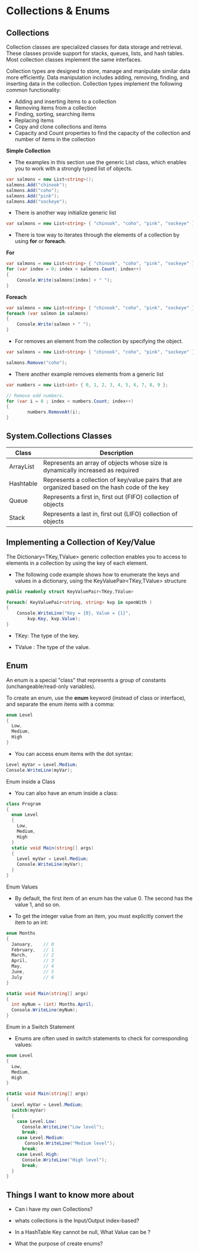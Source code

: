 # Collections & Enums

## **Collections**

Collection classes are specialized classes for data storage and retrieval. These classes provide support for stacks, queues, lists, and hash tables. Most collection classes implement the same interfaces.

Collection types are designed to store, manage and manipulate similar data more efficiently. Data manipulation includes adding, removing, finding, and inserting data in the collection. Collection types implement the following common functionality: 

- Adding and inserting items to a collection
- Removing items from a collection
- Finding, sorting, searching items
- Replacing items
- Copy and clone collections and items
- Capacity and Count properties to find the capacity of the collection and number of items in the collection

**Simple Collection**

- The examples in this section use the generic List<T> class, which enables you to work with a strongly typed list of objects.

```C#
var salmons = new List<string>();
salmons.Add("chinook");
salmons.Add("coho");
salmons.Add("pink");
salmons.Add("sockeye");
```
- There is another way initialize generic list
```C#
var salmons = new List<string> { "chinook", "coho", "pink", "sockeye" };
```
- There is tow way to iterates through the elements of a collection by using **for** or **foreach**.

**For**
```C#
var salmons = new List<string> { "chinook", "coho", "pink", "sockeye" };
for (var index = 0; index < salmons.Count; index++)
{
    Console.Write(salmons[index] + " ");
}
```
**Foreach**

```C#
var salmons = new List<string> { "chinook", "coho", "pink", "sockeye" };
foreach (var salmon in salmons)
{
    Console.Write(salmon + " ");
}
```

- For removes an element from the collection by specifying the object.

```C#
var salmons = new List<string> { "chinook", "coho", "pink", "sockeye" };

salmons.Remove("coho");
```
- There another example removes elements from a generic list
```C#
var numbers = new List<int> { 0, 1, 2, 3, 4, 5, 6, 7, 8, 9 };

// Remove odd numbers.
for (var i = 0 ; index < numbers.Count; index++)
{
        numbers.RemoveAt(i);
}
```
## **System.Collections Classes**

|Class|	Description|
|-----|------------|
|ArrayList|	Represents an array of objects whose size is dynamically increased as required|
|Hashtable|	Represents a collection of key/value pairs that are organized based on the hash code of the key|
|Queue|	Represents a first in, first out (FIFO) collection of objects|
|Stack|	Represents a last in, first out (LIFO) collection of objects|


## **Implementing a Collection of Key/Value**

The Dictionary<TKey,TValue> generic collection enables you to access to elements in a collection by using the key of each element.

- The following code example shows how to enumerate the keys and values in a dictionary, using the KeyValuePair<TKey,TValue> structure

```C#
public readonly struct KeyValuePair<TKey,TValue>

foreach( KeyValuePair<string, string> kvp in openWith )
{
    Console.WriteLine("Key = {0}, Value = {1}",
        kvp.Key, kvp.Value);
}
```
- TKey: The type of the key.

- TValue : The type of the value.

## **Enum**

An enum is a special "class" that represents a group of constants (unchangeable/read-only variables).

To create an enum, use the **enum** keyword (instead of class or interface), and separate the enum items with a comma:

```C#
enum Level 
{
  Low,
  Medium,
  High
}
```

- You can access enum items with the dot syntax:

```C#
Level myVar = Level.Medium;
Console.WriteLine(myVar);
```

Enum inside a Class

- You can also have an enum inside a class:
```C#
class Program
{
  enum Level
  {
    Low,
    Medium,
    High
  }
  static void Main(string[] args)
  {
    Level myVar = Level.Medium;
    Console.WriteLine(myVar);
  }
}
```

Enum Values

- By default, the first item of an enum has the value 0. The second has the value 1, and so on.

- To get the integer value from an item, you must explicitly convert the item to an int:

```C#
enum Months
{
  January,    // 0
  February,   // 1
  March,      // 2
  April,      // 3
  May,        // 4
  June,       // 5
  July        // 6
}

static void Main(string[] args)
{
  int myNum = (int) Months.April;
  Console.WriteLine(myNum);
}
```

Enum in a Switch Statement

- Enums are often used in switch statements to check for corresponding values:

```C#
enum Level 
{
  Low,
  Medium,
  High
}

static void Main(string[] args) 
{
  Level myVar = Level.Medium;
  switch(myVar) 
  {
    case Level.Low:
      Console.WriteLine("Low level");
      break;
    case Level.Medium:
       Console.WriteLine("Medium level");
      break;
    case Level.High:
      Console.WriteLine("High level");
      break;
  }
}   
```


## Things I want to know more about

- Can i have my own Collections?

- whats collections is the Input/Output index-based?

- In a HashTable Key cannot be null, What Value can be ?

- What the purpose of create enums?

